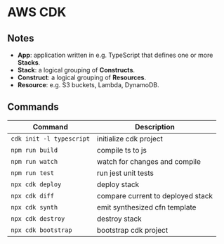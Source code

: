 # AWS CDK

## Notes

- **App**: application written in e.g. TypeScript that defines one or more **Stacks**.
- **Stack**: a logical grouping of **Constructs**.
- **Construct**: a logical grouping of **Resources**.
- **Resource**: e.g. S3 buckets, Lambda, DynamoDB.

## Commands

| Command                  | Description                       |
| ---------------          | ------------                      |
| `cdk init -l typescript` | initialize cdk project            |
| `npm run build`          | compile ts to js                  |
| `npm run watch`          | watch for changes and compile     |
| `npm run test`           | run jest unit tests               |
| `npx cdk deploy`         | deploy stack                      |
| `npx cdk diff`           | compare current to deployed stack |
| `npx cdk synth`          | emit synthesized cfn template     |
| `npx cdk destroy`        | destroy stack                     |
| `npx cdk bootstrap`      | bootstrap cdk project             |
